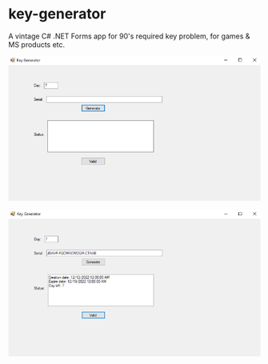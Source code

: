 # key-generator

A vintage C# .NET Forms app for 90's required key problem, for games & MS products etc.

![First screenshot](/img/1.png)

![Second screenshot](/img/2.png)